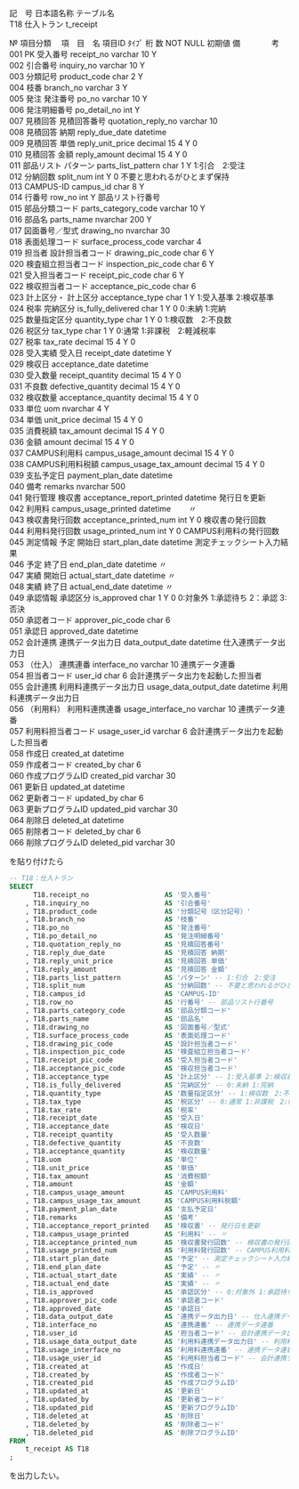 記　号		日本語名称			テーブル名												
T18		仕入トラン			t_receipt												
                                                                    
№	項目分類	　項　目　名		項目ID		 ﾀｲﾌﾟ	桁	数	NOT NULL		初期値			備　　　　考			
001	PK	受入番号		receipt_no		varchar	10		Y								
002		引合番号		inquiry_no		varchar	10		Y								
003		分類記号		product_code		char	2		Y								
004		枝番		branch_no		varchar	3		Y								
005	発注	発注番号		po_no		varchar	10		Y								
006		発注明細番号		po_detail_no		int			Y								
007	見積回答	見積回答番号		quotation_reply_no		varchar	10										
008		見積回答 納期		reply_due_date		datetime											
009		見積回答 単価		reply_unit_price		decimal	15	4	Y		0						
010		見積回答 金額		reply_amount		decimal	15	4	Y		0						
011	部品リスト	パターン		parts_list_pattern		char	1		Y					1:引合　2:受注			
012		分納回数		split_num		int			Y		0			不要と思われるがひとまず保持			
013		CAMPUS-ID		campus_id		char	8		Y								
014		行番号		row_no		int			Y					部品リスト行番号			
015		部品分類コード		parts_category_code		varchar	10		Y								
016		部品名		parts_name		nvarchar	200		Y								
017		図面番号／型式		drawing_no		nvarchar	30										
018		表面処理コード		surface_process_code		varchar	4										
019	担当者	設計担当者コード		drawing_pic_code		char	6		Y								
020		検査組立担当者コード		inspection_pic_code		char	6		Y								
021		受入担当者コード		receipt_pic_code		char	6		Y								
022		検収担当者コード		acceptance_pic_code		char	6										
023	計上区分・	計上区分		acceptance_type		char	1		Y					1:受入基準 2:検収基準			
024	税率	完納区分		is_fully_delivered		char	1		Y		0			0:未納 1:完納			
025		数量指定区分		quantity_type		char	1		Y		0			1:検収数　2:不良数			
026		税区分		tax_type		char	1		Y					0:通常 1:非課税　2:軽減税率			
027		税率		tax_rate		decimal	15	4	Y		0						
028	受入実績	受入日		receipt_date		datetime			Y								
029		検収日		acceptance_date		datetime											
030		受入数量		receipt_quantity		decimal	15	4	Y		0						
031		不良数		defective_quantity		decimal	15	4	Y		0						
032		検収数量		acceptance_quantity		decimal	15	4	Y		0						
033		単位		uom		nvarchar	4		Y								
034		単価		unit_price		decimal	15	4	Y		0						
035		消費税額		tax_amount		decimal	15	4	Y		0						
036		金額		amount		decimal	15	4	Y		0						
037		CAMPUS利用料		campus_usage_amount		decimal	15	4	Y		0						
038		CAMPUS利用料税額		campus_usage_tax_amount		decimal	15	4	Y		0						
039		支払予定日		payment_plan_date		datetime											
040		備考		remarks		nvarchar	500										
041	発行管理	検収書		acceptance_report_printed		datetime								発行日を更新			
042		利用料		campus_usage_printed		datetime								　　〃			
043		検収書発行回数		acceptance_printed_num		int			Y		0			検収書の発行回数			
044		利用料発行回数		usage_printed_num		int			Y		0			CAMPUS利用料の発行回数			
045	測定情報	予定	開始日	start_plan_date		datetime								測定チェックシート入力結果			
046		予定	終了日	end_plan_date		datetime								〃			
047		実績	開始日	actual_start_date		datetime								〃			
048		実績	終了日	actual_end_date		datetime								〃			
049	承認情報	承認区分		is_approved		char	1		Y		0			0:対象外 1:承認待ち 2：承認 3:否決 			
050		承認者コード		approver_pic_code		char	6										
051		承認日		approved_date		datetime											
052	会計連携	連携データ出力日		data_output_date		datetime								仕入連携データ出力日			
053	（仕入）	連携連番		interface_no		varchar	10							連携データ連番			
054		担当者コード		user_id		char	6							会計連携データ出力を起動した担当者			
055	会計連携	利用料連携データ出力日		usage_data_output_date		datetime								利用料連携データ出力日			
056	（利用料）	利用料連携連番		usage_interface_no		varchar	10							連携データ連番			
057		利用料担当者コード		usage_user_id		varchar	6							会計連携データ出力を起動した担当者			
058		作成日		created_at		datetime											
059		作成者コード		created_by		char	6										
060		作成プログラムID		created_pid		varchar	30										
061		更新日		updated_at		datetime											
062		更新者コード		updated_by		char	6										
063		更新プログラムID		updated_pid		varchar	30										
064		削除日		deleted_at		datetime											
065		削除者コード		deleted_by		char	6										
066		削除プログラムID		deleted_pid		varchar	30												

を貼り付けたら


``` sql
-- T18：仕入トラン		
SELECT
      T18.receipt_no                   AS '受入番号'
    , T18.inquiry_no                   AS '引合番号'
    , T18.product_code                 AS '分類記号（区分記号）'
    , T18.branch_no                    AS '枝番'
    , T18.po_no                        AS '発注番号'
    , T18.po_detail_no                 AS '発注明細番号'
    , T18.quotation_reply_no           AS '見積回答番号'
    , T18.reply_due_date               AS '見積回答 納期'
    , T18.reply_unit_price             AS '見積回答 単価'
    , T18.reply_amount                 AS '見積回答 金額'
    , T18.parts_list_pattern           AS 'パターン' -- 1:引合　2:受注
    , T18.split_num                    AS '分納回数' -- 不要と思われるがひとまず保持
    , T18.campus_id                    AS 'CAMPUS-ID'
    , T18.row_no                       AS '行番号' -- 部品リスト行番号
    , T18.parts_category_code          AS '部品分類コード'
    , T18.parts_name                   AS '部品名'
    , T18.drawing_no                   AS '図面番号／型式'
    , T18.surface_process_code         AS '表面処理コード'
    , T18.drawing_pic_code             AS '設計担当者コード'
    , T18.inspection_pic_code          AS '検査組立担当者コード'
    , T18.receipt_pic_code             AS '受入担当者コード'
    , T18.acceptance_pic_code          AS '検収担当者コード'
    , T18.acceptance_type              AS '計上区分' -- 1:受入基準 2:検収基準
    , T18.is_fully_delivered           AS '完納区分' -- 0:未納 1:完納
    , T18.quantity_type                AS '数量指定区分' -- 1:検収数　2:不良数
    , T18.tax_type                     AS '税区分' -- 0:通常 1:非課税　2:軽減税率
    , T18.tax_rate                     AS '税率'
    , T18.receipt_date                 AS '受入日'
    , T18.acceptance_date              AS '検収日'
    , T18.receipt_quantity             AS '受入数量'
    , T18.defective_quantity           AS '不良数'
    , T18.acceptance_quantity          AS '検収数量'
    , T18.uom                          AS '単位'
    , T18.unit_price                   AS '単価'
    , T18.tax_amount                   AS '消費税額'
    , T18.amount                       AS '金額'
    , T18.campus_usage_amount          AS 'CAMPUS利用料'
    , T18.campus_usage_tax_amount      AS 'CAMPUS利用料税額'
    , T18.payment_plan_date            AS '支払予定日'
    , T18.remarks                      AS '備考'
    , T18.acceptance_report_printed    AS '検収書' -- 発行日を更新
    , T18.campus_usage_printed         AS '利用料' -- 〃
    , T18.acceptance_printed_num       AS '検収書発行回数' -- 検収書の発行回数
    , T18.usage_printed_num            AS '利用料発行回数' -- CAMPUS利用料の発行回数
    , T18.start_plan_date              AS '予定' -- 測定チェックシート入力結果
    , T18.end_plan_date                AS '予定' -- 〃
    , T18.actual_start_date            AS '実績' -- 〃
    , T18.actual_end_date              AS '実績' -- 〃
    , T18.is_approved                  AS '承認区分' -- 0:対象外 1:承認待ち 2：承認 3:否決 
    , T18.approver_pic_code            AS '承認者コード'
    , T18.approved_date                AS '承認日'
    , T18.data_output_date             AS '連携データ出力日' -- 仕入連携データ出力日
    , T18.interface_no                 AS '連携連番' -- 連携データ連番
    , T18.user_id                      AS '担当者コード' -- 会計連携データ出力を起動した担当者
    , T18.usage_data_output_date       AS '利用料連携データ出力日' -- 利用料連携データ出力日
    , T18.usage_interface_no           AS '利用料連携連番' -- 連携データ連番
    , T18.usage_user_id                AS '利用料担当者コード' -- 会計連携データ出力を起動した担当者
    , T18.created_at                   AS '作成日'
    , T18.created_by                   AS '作成者コード'
    , T18.created_pid                  AS '作成プログラムID'
    , T18.updated_at                   AS '更新日'
    , T18.updated_by                   AS '更新者コード'
    , T18.updated_pid                  AS '更新プログラムID'
    , T18.deleted_at                   AS '削除日'
    , T18.deleted_by                   AS '削除者コード'
    , T18.deleted_pid                  AS '削除プログラムID'
FROM
    t_receipt AS T18
;
``` 

を出力したい。